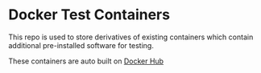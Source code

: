 # Docker Test Containers

This repo is used to store derivatives of existing containers which contain additional pre-installed software for testing.

These containers are auto built on [Docker Hub](https://registry.hub.docker.com/u/nrel/docker-test-containers/)
